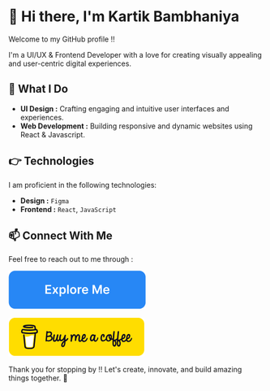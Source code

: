 # 👋 Hi there, I'm Kartik Bambhaniya

Welcome to my GitHub profile !!

I'm a UI/UX & Frontend Developer with a love for creating visually appealing and user-centric digital experiences.

## 👀 What I Do

- **UI Design :** Crafting engaging and intuitive user interfaces and experiences.
- **Web Development :** Building responsive and dynamic websites using React & Javascript.

## 👉 Technologies

I am proficient in the following technologies:

- **Design :** `Figma`
- **Frontend :** `React`, `JavaScript`

## 📫 Connect With Me

Feel free to reach out to me through :
  
  [![Explore Me](./ExploreMe.png)](https://bento.me/kartic)
  
  [![Buy Me a Coffee](./BuyMeaCoffee.png)](https://buymeacoffee.com/kartic)

Thank you for stopping by !! Let's create, innovate, and build amazing things together. 🚀
